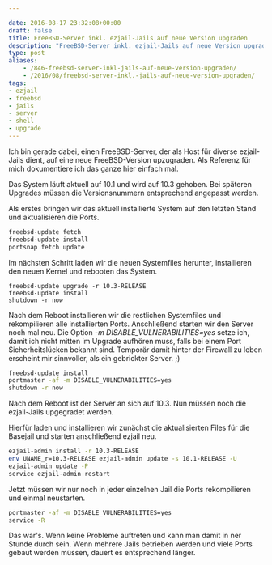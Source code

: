 ```yaml
---

date: 2016-08-17 23:32:08+00:00
draft: false
title: FreeBSD-Server inkl. ezjail-Jails auf neue Version upgraden
description: "FreeBSD-Server inkl. ezjail-Jails auf neue Version upgraden."
type: post
aliases:
    - /846-freebsd-server-inkl-jails-auf-neue-version-upgraden/
    - /2016/08/freebsd-server-inkl.-jails-auf-neue-version-upgraden/
tags:
- ezjail
- freebsd
- jails
- server
- shell
- upgrade
---
```


Ich bin gerade dabei, einen FreeBSD-Server, der als Host für diverse ezjail-Jails dient, auf eine neue FreeBSD-Version upzugraden. Als Referenz für mich dokumentiere ich das ganze hier einfach mal.

Das System läuft aktuell auf 10.1 und wird auf 10.3 gehoben. Bei späteren Upgrades müssen die Versionsnummern entsprechend angepasst werden.

Als erstes bringen wir das aktuell installierte System auf den letzten Stand und aktualisieren die Ports.

```sh
freebsd-update fetch
freebsd-update install
portsnap fetch update
```

Im nächsten Schritt laden wir die neuen Systemfiles herunter, installieren den neuen Kernel und rebooten das System.

    freebsd-update upgrade -r 10.3-RELEASE
    freebsd-update install
    shutdown -r now

Nach dem Reboot installieren wir die restlichen Systemfiles und rekompilieren alle installierten Ports. Anschließend starten wir den Server noch mal neu. Die Option _-m DISABLE_VULNERABILITIES=yes_ setze ich, damit ich nicht mitten im Upgrade aufhören muss, falls bei einem Port Sicherheitslücken bekannt sind. Temporär damit hinter der Firewall zu leben erscheint mir sinnvoller, als ein gebrickter Server. ;)
```sh
freebsd-update install
portmaster -af -m DISABLE_VULNERABILITIES=yes
shutdown -r now
```
Nach dem Reboot ist der Server an sich auf 10.3. Nun müssen noch die ezjail-Jails upgegradet werden.

Hierfür laden und installieren wir zunächst die aktualisierten Files für die Basejail und starten anschließend ezjail neu.

```sh
ezjail-admin install -r 10.3-RELEASE
env UNAME_r=10.3-RELEASE ezjail-admin update -s 10.1-RELEASE -U
ezjail-admin update -P
service ezjail-admin restart
```
Jetzt müssen wir nur noch in jeder einzelnen Jail die Ports rekompilieren und einmal neustarten.

```sh
portmaster -af -m DISABLE_VULNERABILITIES=yes
service -R
```

Das war's. Wenn keine Probleme auftreten und kann man damit in ner Stunde durch sein. Wenn mehrere Jails betrieben werden und viele Ports gebaut werden müssen, dauert es entsprechend länger.
